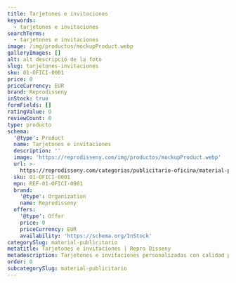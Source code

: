 ```yaml
---
title: Tarjetones e invitaciones
keywords:
  - tarjetones e invitaciones
searchTerms:
  - tarjetones e invitaciones
image: /img/productos/mockupProduct.webp
galleryImages: []
alt: alt descripció de la foto
slug: tarjetones-invitaciones
sku: 01-OFICI-0001
price: 0
priceCurrency: EUR
brand: Reprodisseny
inStock: true
formFields: []
ratingValue: 0
reviewCount: 0
type: producto
schema:
  '@type': Product
  name: Tarjetones e invitaciones
  description: ''
  image: 'https://reprodisseny.com/img/productos/mockupProduct.webp'
  url: >-
    https://reprodisseny.com/categorias/publicitario-oficina/material-publicitario/tarjetones-invitaciones
  sku: 01-OFICI-0001
  mpn: REF-01-OFICI-0001
  brand:
    '@type': Organization
    name: Reprodisseny
  offers:
    '@type': Offer
    price: 0
    priceCurrency: EUR
    availability: 'https://schema.org/InStock'
categorySlug: material-publicitario
metatitle: Tarjetones e invitaciones | Repro Disseny
metadescription: Tarjetones e invitaciones personalizadas con calidad profesional en Cataluña.
order: 0
subcategorySlug: material-publicitario
---
```


